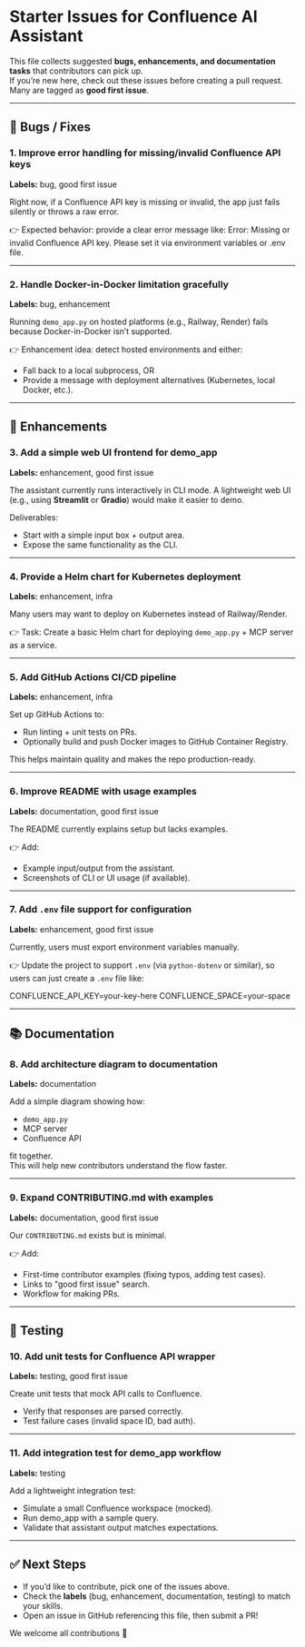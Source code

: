 # Starter Issues for Confluence AI Assistant

This file collects suggested **bugs, enhancements, and documentation tasks** that contributors can pick up.  
If you’re new here, check out these issues before creating a pull request. Many are tagged as **good first issue**.

---

## 🐛 Bugs / Fixes

### 1. Improve error handling for missing/invalid Confluence API keys
**Labels:** bug, good first issue  

Right now, if a Confluence API key is missing or invalid, the app just fails silently or throws a raw error.  

👉 Expected behavior: provide a clear error message like:  Error: Missing or invalid Confluence API key. Please set it via environment variables or .env file.

---

### 2. Handle Docker-in-Docker limitation gracefully
**Labels:** bug, enhancement  

Running `demo_app.py` on hosted platforms (e.g., Railway, Render) fails because Docker-in-Docker isn’t supported.  

👉 Enhancement idea: detect hosted environments and either:  
- Fall back to a local subprocess, OR  
- Provide a message with deployment alternatives (Kubernetes, local Docker, etc.).  

---

## 🚀 Enhancements

### 3. Add a simple web UI frontend for demo_app
**Labels:** enhancement, good first issue  

The assistant currently runs interactively in CLI mode. A lightweight web UI (e.g., using **Streamlit** or **Gradio**) would make it easier to demo.  

Deliverables:  
- Start with a simple input box + output area.  
- Expose the same functionality as the CLI.  

---

### 4. Provide a Helm chart for Kubernetes deployment
**Labels:** enhancement, infra  

Many users may want to deploy on Kubernetes instead of Railway/Render.  

👉 Task: Create a basic Helm chart for deploying `demo_app.py` + MCP server as a service.  

---

### 5. Add GitHub Actions CI/CD pipeline
**Labels:** enhancement, infra  

Set up GitHub Actions to:  
- Run linting + unit tests on PRs.  
- Optionally build and push Docker images to GitHub Container Registry.  

This helps maintain quality and makes the repo production-ready.  

---

### 6. Improve README with usage examples
**Labels:** documentation, good first issue  

The README currently explains setup but lacks examples.  

👉 Add:  
- Example input/output from the assistant.  
- Screenshots of CLI or UI usage (if available).  

---

### 7. Add `.env` file support for configuration
**Labels:** enhancement, good first issue  

Currently, users must export environment variables manually.  

👉 Update the project to support `.env` (via `python-dotenv` or similar), so users can just create a `.env` file like:  

CONFLUENCE_API_KEY=your-key-here
CONFLUENCE_SPACE=your-space

---

## 📚 Documentation

### 8. Add architecture diagram to documentation
**Labels:** documentation  

Add a simple diagram showing how:  
- `demo_app.py`  
- MCP server  
- Confluence API  

fit together.  
This will help new contributors understand the flow faster.  

---

### 9. Expand CONTRIBUTING.md with examples
**Labels:** documentation, good first issue  

Our `CONTRIBUTING.md` exists but is minimal.  

👉 Add:  
- First-time contributor examples (fixing typos, adding test cases).  
- Links to "good first issue" search.  
- Workflow for making PRs.  

---

## 🧪 Testing

### 10. Add unit tests for Confluence API wrapper
**Labels:** testing, good first issue  

Create unit tests that mock API calls to Confluence.  
- Verify that responses are parsed correctly.  
- Test failure cases (invalid space ID, bad auth).  

---

### 11. Add integration test for demo_app workflow
**Labels:** testing  

Add a lightweight integration test:  
- Simulate a small Confluence workspace (mocked).  
- Run demo_app with a sample query.  
- Validate that assistant output matches expectations.  

---

## ✅ Next Steps
- If you’d like to contribute, pick one of the issues above.  
- Check the **labels** (bug, enhancement, documentation, testing) to match your skills.  
- Open an issue in GitHub referencing this file, then submit a PR!  

We welcome all contributions 🙌
